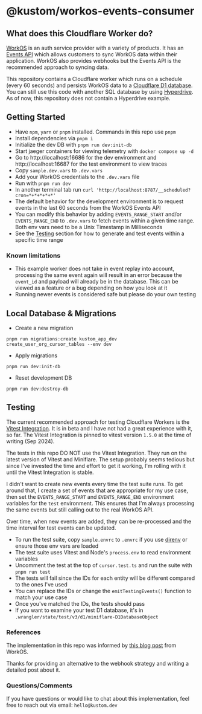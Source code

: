 # @kustom/workos-events-consumer

## What does this Cloudflare Worker do?
[WorkOS](https://workos.com/) is an auth service provider with a variety of products. It has an [Events API](https://workos.com/docs/events/data-syncing/events-api) which allows customers to sync WorkOS data within their application. WorkOS also provides webhooks but the Events API is the recommended approach to syncing data.

This repository contains a Cloudflare worker which runs on a schedule (every 60 seconds) and persists WorkOS data to a [Cloudflare D1 database](https://developers.cloudflare.com/d1). You can still use this code with another SQL database by using [Hyperdrive](https://developers.cloudflare.com/hyperdrive/). As of now, this repository does not contain a Hyperdrive example.

## Getting Started
- Have `npm`, `yarn` or `pnpm` installed. Commands in this repo use `pnpm`
- Install dependencies via `pnpm i`
- Initialize the dev DB with `pnpm run dev:init-db`
- Start jaeger containers for viewing telemetry with `docker compose up -d`
- Go to http://localhost:16686 for the dev environment and http://localhost:16687 for the test environment to view traces
- Copy `sample.dev.vars` to `.dev.vars`
- Add your WorkOS credentials to the `.dev.vars` file
- Run with `pnpm run dev`
- In another terminal tab run `curl 'http://localhost:8787/__scheduled?cron=*+*+*+*+*'`
- The default behavior for the development environment is to request events in the last 60 seconds from the WorkOS Events API
- You can modify this behavior by adding `EVENTS_RANGE_START` and/or `EVENTS_RANGE_END` to `.dev.vars` to fetch events within a given time range. Both env vars need to be a Unix Timestamp in Milliseconds
- See the [Testing](#testing) section for how to generate and test events within a specific time range

### Known limitations
- This example worker does not take in event replay into account, processing the same event again will result in an error because the `event_id` and payload will already be in the database. This can be viewed as a feature or a bug depending on how you look at it
- Running newer events is considered safe but please do your own testing

## Local Database & Migrations
- Create a new migration
```
pnpm run migrations:create kustom_app_dev create_user_org_cursor_tables --env dev
```

- Apply migrations
```
pnpm run dev:init-db
```

- Reset development DB
```
pnpm run dev:destroy-db
```

## Testing
The current recommended approach for testing Cloudflare Workers is the [Vitest Integration](https://developers.cloudflare.com/workers/testing/vitest-integration/). It is in beta and I have not had a great experience with it, so far. The Vitest Integration is pinned to vitest version `1.5.0` at the time of writing (Sep 2024).

The tests in this repo DO NOT use the Vitest Integration. They run on the latest version of Vitest and Miniflare. The setup probably seems tedious but since I've invested the time and effort to get it working, I'm rolling with it until the Vitest Integration is stable.

I didn't want to create new events every time the test suite runs. To get around that, I create a set of events that are appropriate for my use case, then set the `EVENTS_RANGE_START` and `EVENTS_RANGE_END` environment variables for the `test` environment. This ensures that I'm always processing the same events but still calling out to the real WorkOS API.

Over time, when new events are added, they can be re-processed and the time interval for test events can be updated.

- To run the test suite, copy `sample.envrc` to `.envrc` if you use [direnv](https://direnv.net/) or ensure those env vars are loaded
- The test suite uses Vitest and Node's `process.env` to read environment variables
- Uncomment the test at the top of `cursor.test.ts` and run the suite with `pnpm run test`
- The tests will fail since the IDs for each entity will be different compared to the ones I've used
- You can replace the IDs or change the `emitTestingEvents()` function to match your use case
- Once you've matched the IDs, the tests should pass
- If you want to examine your test D1 database, it's in `.wrangler/state/test/v3/d1/miniflare-D1DatabaseObject`

### References

The implementation in this repo was informed by [this blog post](https://workos.com/blog/why-you-should-rethink-your-webhook-strategy) from WorkOS.

Thanks for providing an alternative to the webhook strategy and writing a detailed post about it.

### Questions/Comments

If you have questions or would like to chat about this implementation, feel free to reach out via email: `hello@kustom.dev`